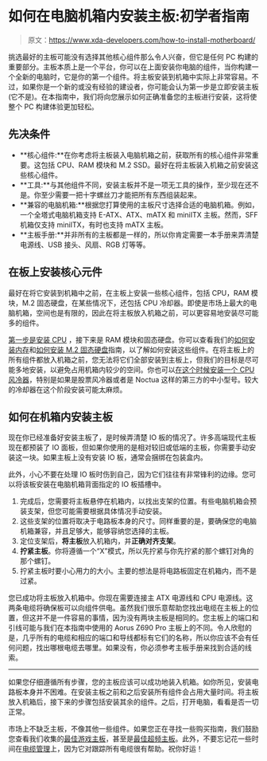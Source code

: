 # 如何在电脑机箱内安装主板:初学者指南

> 原文：<https://www.xda-developers.com/how-to-install-motherboard/>

挑选最好的主板可能没有选择其他核心组件那么令人兴奋，但它是任何 PC 构建的重要部分。主板本质上是一个平台，你可以在上面安装你电脑的组件，当你构建一个全新的电脑时，它是你的第一个组件。将主板安装到机箱中实际上非常容易。不过，如果你是一个新的或没有经验的建设者，你可能会认为第一步是立即安装主板(它不是)。在本指南中，我们将向您展示如何正确准备您的主板进行安装，这将使整个 PC 构建体验更加轻松。

## 先决条件

*   **核心组件:**在你考虑将主板装入电脑机箱之前，获取所有的核心组件非常重要。这包括 CPU、RAM 模块和 M.2 SSD。最好在将主板装入机箱之前安装这些核心组件。
*   **工具:**与其他组件不同，安装主板并不是一项无工具的操作，至少现在还不是。你至少需要一把十字螺丝刀才能把所有东西组装起来。
*   **兼容的电脑机箱:**根据您打算使用的主板尺寸选择合适的电脑机箱。例如，一个全塔式电脑机箱支持 E-ATX、ATX、mATX 和 miniITX 主板。然而，SFF 机箱仅支持 miniITX，有时也支持 mATX 主板。
*   **主板手册:**并非所有的主板都是一样的，所以你肯定需要一本手册来弄清楚电源线、USB 接头、风扇、RGB 灯等等。

## 在板上安装核心元件

最好在将它安装到机箱中之前，在主板上安装一些核心组件，包括 CPU，RAM 模块，M.2 固态硬盘，在某些情况下，还包括 CPU 冷却器。即使是市场上最大的电脑机箱，空间也是有限的，因此在将主板放入机箱之前，可以更容易地安装尽可能多的组件。

[第一步是安装 CPU](https://www.xda-developers.com/how-to-install-cpu/) ，接下来是 RAM 模块和固态硬盘。你可以查看我们的[如何安装内存](https://www.xda-developers.com/how-to-install-ram/)和[如何安装 M.2 固态硬盘](https://www.xda-developers.com/how-to-install-m2-ssd/)指南，以了解如何安装这些组件。在将主板上的所有组件都放入机箱之前，您无法将它们全部安装到主板上，但我们的目标是尽可能多地安装，以避免占用机箱内较少的空间。你也可以[在这个时候安装一个 CPU 风冷器](https://www.xda-developers.com/how-to-install-cpu-cooler/)，特别是如果是股票风冷器或者是 Noctua 这样的第三方的中小型号。较大的冷却器在这个阶段安装可能太麻烦。

## 如何在机箱内安装主板

现在你已经准备好安装主板了，是时候弄清楚 IO 板的情况了。许多高端现代主板现在都预装了 IO 面板，但如果你使用的是相对较旧或低端的主板，你需要手动安装这一块。如果主板上没有安装 IO 板，通常会捆绑在包装盒内。

此外，小心不要在处理 IO 板时伤到自己，因为它们往往有非常锋利的边缘。您可以将该板安装在电脑机箱背面指定的 IO 板插槽中。

1.  完成后，您需要将主板悬停在机箱内，以找出支架的位置。有些电脑机箱会预装支架，但您可能需要根据具体情况手动安装。
2.  这些支架的位置将取决于电路板本身的尺寸。同样重要的是，要确保您的电脑机箱兼容，并且足够大，能够容纳您选择的主板。
3.  定位支架后，**将主板**放入机箱内，并**正确对齐支架**。
4.  **拧紧主板**。你将遵循一个“X”模式，所以先拧紧与你先拧紧的那个螺钉对角的那个螺钉。
5.  拧紧主板时要小心用力的大小。主要的想法是将电路板固定在机箱内，而不是过紧。

您已成功将主板放入机箱中。你现在需要连接主 ATX 电源线和 CPU 电源线。这两条电缆将确保板可以向组件供电。虽然我们很乐意帮助您找出电缆在主板上的位置，但这并不是一件容易的事情，因为没有两块主板是相同的。您主板上的端口和引线可能与我们在本指南中使用的 Aorus Z690 Pro 主板上的不同。令人欣慰的是，几乎所有的电缆和相应的端口和导线都标有它们的名称，所以你应该不会有任何问题，找出哪根电缆去哪里。如果没有，你必须参考主板手册来找到合适的线索。

* * *

如果您仔细遵循所有步骤，您的主板应该可以成功地装入机箱。如你所见，安装电路板本身并不困难。在安装主板之前和之后安装所有组件会占用大量时间。将主板放入机箱后，接下来的步骤包括安装其余的组件。之后，打开电脑，看看是否一切正常。

市场上不缺乏主板，不像其他一些组件。如果您正在寻找一些购买指南，我们鼓励您查看我们收集的[最佳游戏主板](https://www.xda-developers.com/best-motherboard-gaming/)，甚至是[最佳超频主板](https://www.xda-developers.com/best-motherboards-overclocking/)。此外，不要忘记花一些时间在[电缆管理](https://www.xda-developers.com/pc-cable-management-guide/)上，因为它对跟踪所有电缆很有帮助。祝你好运！